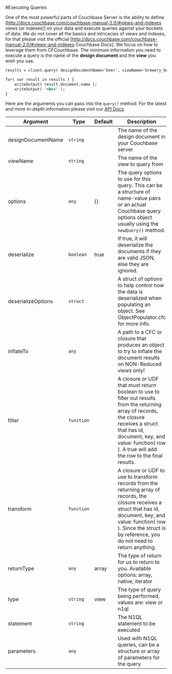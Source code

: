 #Executing Queries

One of the most powerful parts of Couchbase Server is the ability to define [http://docs.couchbase.com/couchbase-manual-2.0/#views-and-indexes views (or indexes)] on your data and execute queries against your buckets of data.  We do not cover all the basics and intricacies of views and indexes, for that please visit the official [http://docs.couchbase.com/couchbase-manual-2.0/#views-and-indexes Couchbase Docs].  We focus on how to leverage them from CFCouchbase.  The minimum information you need to execute a query is the name of the **design document** and the **view** you wish you use.

```coldfusion
results = client.query( designDocumentName='beer', viewName='brewery_beers' );

for( var result in results ) {
	writeOutput( result.document.name );
	writeOutput( '<br>' );
}
```

Here are the arguments you can pass into the `query()` method.  For the latest and more in-depth information please visit our [API Docs](http://apidocs.ortussolutions.com/cfcouchbase/2.0.0).

| Argument | Type | Default | Description |
| -- | -- | -- | -- |
| designDocumentName | `string`   |       | The name of the design document in your Couchbase server |
| viewName           | `string`   |       | The name of the view to query from |
| options            | `any`      | {}    | The query options to use for this query. This can be a structure of name-value pairs or an actual Couchbase query options object usually using the `newQuery()` method. |
| deserialize        | `boolean`  | true  | If true, it will deserialize the documents if they are valid JSON, else they are ignored. |
| deserializeOptions | `struct`   |       | A struct of options to help control how the data is deserialized when populating an object. See ObjectPopulator.cfc for more info. |
| inflateTo          | `any`      |       | A path to a CFC or closure that produces an object to try to inflate the document results on NON-Reduced views only! |
| filter             | `function` |       | A closure or UDF that must return boolean to use to filter out results from the returning array of records, the closure receives a struct that has id, document, key, and value: function( row ). A true will add the row to the final results. |
| transform          | `function` |       | A closure or UDF to use to transform records from the returning array of records, the closure receives a struct that has id, document, key, and value: function( row ). Since the struct is by reference, you do not need to return anything. |
| returnType         | `any`      | array | The type of return for us to return to you. Available options: array, native, iterator  |
| type               | `string`   | view  | The type of query being performed, values are: view or n1ql |
| statement          | `string`   |       | The N1QL statement to be executed |
| parameters         | `any`      |       | Used with N1QL queries, can be a structure or array of parameters for the query |
